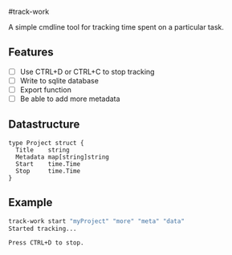 #track-work

A simple cmdline tool for tracking time spent on a particular task.

## Features

- [ ] Use CTRL+D or CTRL+C to stop tracking
- [ ] Write to sqlite database
- [ ] Export function
- [ ] Be able to add more metadata

## Datastructure

```golang
type Project struct {
  Title    string
  Metadata map[string]string
  Start    time.Time
  Stop     time.Time
}
```


## Example

```bash
track-work start "myProject" "more" "meta" "data"
Started tracking...

Press CTRL+D to stop.
```